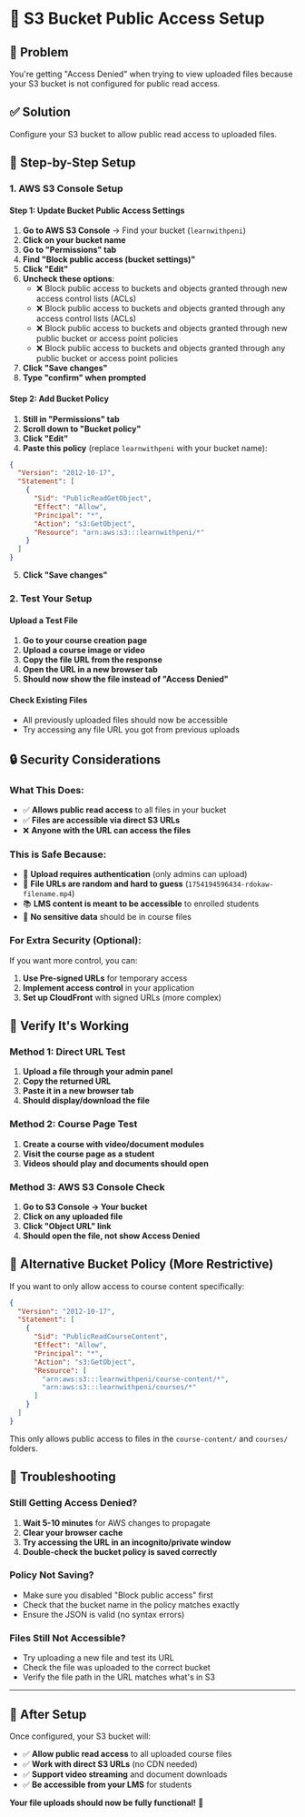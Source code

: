 # 🔧 S3 Bucket Public Access Setup

## 🚨 **Problem**

You're getting "Access Denied" when trying to view uploaded files because your S3 bucket is not configured for public read access.

## ✅ **Solution**

Configure your S3 bucket to allow public read access to uploaded files.

## 🔧 **Step-by-Step Setup**

### **1. AWS S3 Console Setup**

#### **Step 1: Update Bucket Public Access Settings**

1. **Go to AWS S3 Console** → Find your bucket (`learnwithpeni`)
2. **Click on your bucket name**
3. **Go to "Permissions" tab**
4. **Find "Block public access (bucket settings)"**
5. **Click "Edit"**
6. **Uncheck these options**:
   - ❌ Block public access to buckets and objects granted through new access control lists (ACLs)
   - ❌ Block public access to buckets and objects granted through any access control lists (ACLs)
   - ❌ Block public access to buckets and objects granted through new public bucket or access point policies
   - ❌ Block public access to buckets and objects granted through any public bucket or access point policies
7. **Click "Save changes"**
8. **Type "confirm" when prompted**

#### **Step 2: Add Bucket Policy**

1. **Still in "Permissions" tab**
2. **Scroll down to "Bucket policy"**
3. **Click "Edit"**
4. **Paste this policy** (replace `learnwithpeni` with your bucket name):

```json
{
  "Version": "2012-10-17",
  "Statement": [
    {
      "Sid": "PublicReadGetObject",
      "Effect": "Allow",
      "Principal": "*",
      "Action": "s3:GetObject",
      "Resource": "arn:aws:s3:::learnwithpeni/*"
    }
  ]
}
```

5. **Click "Save changes"**

### **2. Test Your Setup**

#### **Upload a Test File**

1. **Go to your course creation page**
2. **Upload a course image or video**
3. **Copy the file URL from the response**
4. **Open the URL in a new browser tab**
5. **Should now show the file instead of "Access Denied"**

#### **Check Existing Files**

- All previously uploaded files should now be accessible
- Try accessing any file URL you got from previous uploads

## 🔒 **Security Considerations**

### **What This Does:**

- ✅ **Allows public read access** to all files in your bucket
- ✅ **Files are accessible via direct S3 URLs**
- ❌ **Anyone with the URL can access the files**

### **This is Safe Because:**

- 🔐 **Upload requires authentication** (only admins can upload)
- 🎯 **File URLs are random and hard to guess** (`1754194596434-rdokaw-filename.mp4`)
- 📚 **LMS content is meant to be accessible** to enrolled students
- 🚫 **No sensitive data** should be in course files

### **For Extra Security (Optional):**

If you want more control, you can:

1. **Use Pre-signed URLs** for temporary access
2. **Implement access control** in your application
3. **Set up CloudFront** with signed URLs (more complex)

## 🧪 **Verify It's Working**

### **Method 1: Direct URL Test**

1. **Upload a file through your admin panel**
2. **Copy the returned URL**
3. **Paste it in a new browser tab**
4. **Should display/download the file**

### **Method 2: Course Page Test**

1. **Create a course with video/document modules**
2. **Visit the course page as a student**
3. **Videos should play and documents should open**

### **Method 3: AWS S3 Console Check**

1. **Go to S3 Console → Your bucket**
2. **Click on any uploaded file**
3. **Click "Object URL" link**
4. **Should open the file, not show Access Denied**

## 📝 **Alternative Bucket Policy (More Restrictive)**

If you want to only allow access to course content specifically:

```json
{
  "Version": "2012-10-17",
  "Statement": [
    {
      "Sid": "PublicReadCourseContent",
      "Effect": "Allow",
      "Principal": "*",
      "Action": "s3:GetObject",
      "Resource": [
        "arn:aws:s3:::learnwithpeni/course-content/*",
        "arn:aws:s3:::learnwithpeni/courses/*"
      ]
    }
  ]
}
```

This only allows public access to files in the `course-content/` and `courses/` folders.

## 🚨 **Troubleshooting**

### **Still Getting Access Denied?**

1. **Wait 5-10 minutes** for AWS changes to propagate
2. **Clear your browser cache**
3. **Try accessing the URL in an incognito/private window**
4. **Double-check the bucket policy is saved correctly**

### **Policy Not Saving?**

- Make sure you disabled "Block public access" first
- Check that the bucket name in the policy matches exactly
- Ensure the JSON is valid (no syntax errors)

### **Files Still Not Accessible?**

- Try uploading a new file and test its URL
- Check the file was uploaded to the correct bucket
- Verify the file path in the URL matches what's in S3

---

## 🎉 **After Setup**

Once configured, your S3 bucket will:

- ✅ **Allow public read access** to all uploaded course files
- ✅ **Work with direct S3 URLs** (no CDN needed)
- ✅ **Support video streaming** and document downloads
- ✅ **Be accessible from your LMS** for students

**Your file uploads should now be fully functional!** 🚀
